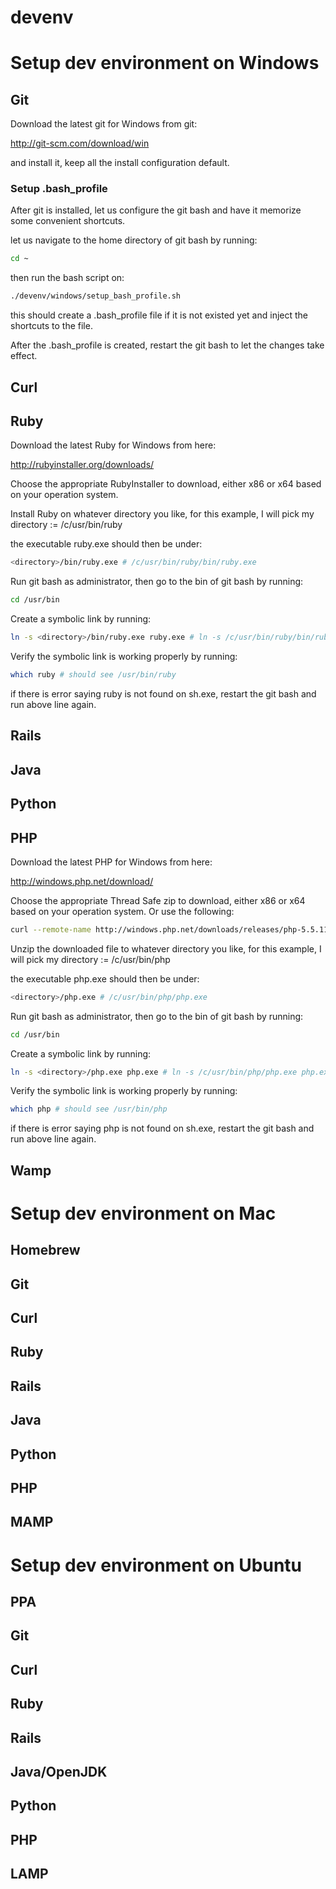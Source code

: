 devenv
======

# Setup dev environment on Windows

## Git
Download the latest git for Windows from git:

http://git-scm.com/download/win

and install it, keep all the install configuration default.

### Setup .bash_profile
After git is installed, let us configure the git bash and have it memorize some convenient shortcuts.

let us navigate to the home directory of git bash by running:
```sh
cd ~
```
then run the bash script on: 
```sh
./devenv/windows/setup_bash_profile.sh
```
this should create a .bash_profile file if it is not existed yet and inject the shortcuts to the file.

After the .bash_profile is created, restart the git bash to let the changes take effect.


## Curl
## Ruby
Download the latest Ruby for Windows from here:

http://rubyinstaller.org/downloads/

Choose the appropriate RubyInstaller to download, either x86 or x64 based on your operation system.

Install Ruby on whatever directory you like, for this example, I will pick my directory := /c/usr/bin/ruby

the executable ruby.exe should then be under:

```sh
<directory>/bin/ruby.exe # /c/usr/bin/ruby/bin/ruby.exe
```

Run git bash as administrator, then go to the bin of git bash by running: 
```sh
cd /usr/bin
```

Create a symbolic link by running:
```sh
ln -s <directory>/bin/ruby.exe ruby.exe # ln -s /c/usr/bin/ruby/bin/ruby.exe ruby.exe
```

Verify the symbolic link is working properly by running:
```sh
which ruby # should see /usr/bin/ruby
```

if there is error saying ruby is not found on sh.exe, restart the git bash and run above line again.


## Rails
## Java
## Python


## PHP
Download the latest PHP for Windows from here:

http://windows.php.net/download/

Choose the appropriate Thread Safe zip to download, either x86 or x64 based on your operation system.
Or use the following:
```sh
curl --remote-name http://windows.php.net/downloads/releases/php-5.5.11-Win32-VC11-x64.zip
```

Unzip the downloaded file to whatever directory you like, for this example, I will pick my directory := /c/usr/bin/php

the executable php.exe should then be under:
```sh
<directory>/php.exe # /c/usr/bin/php/php.exe
```

Run git bash as administrator, then go to the bin of git bash by running: 
```sh
cd /usr/bin
```

Create a symbolic link by running:
```sh
ln -s <directory>/php.exe php.exe # ln -s /c/usr/bin/php/php.exe php.exe
```

Verify the symbolic link is working properly by running:
```sh
which php # should see /usr/bin/php
```

if there is error saying php is not found on sh.exe, restart the git bash and run above line again.


## Wamp

# Setup dev environment on Mac

## Homebrew
## Git
## Curl
## Ruby
## Rails
## Java
## Python
## PHP
## MAMP

# Setup dev environment on Ubuntu

## PPA
## Git
## Curl
## Ruby
## Rails
## Java/OpenJDK
## Python
## PHP
## LAMP